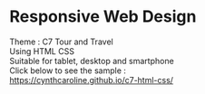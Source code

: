# Responsive Web Design
Theme : C7 Tour and Travel 
<br> Using HTML CSS
<br> Suitable for tablet, desktop and smartphone
<br> Click below to see the sample :
<br> https://cynthcaroline.github.io/c7-html-css/
